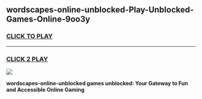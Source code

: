 
## wordscapes-online-unblocked-Play-Unblocked-Games-Online-9oo3y
<h3>
<a href="https://premium76.site?title=wordscapes-online-unblocked&ref=25A">CLICK TO PLAY</a></h3>
<hr>

<h3>
<a href="https://premium76.site?title=wordscapes-online-unblocked&ref=25A">CLICK 2 PLAY</a>
  
</h3>

<a href="https://premium76.site?title=wordscapes-online-unblocked&ref=25A"><img src="https://clearcache.store/games.png"></a>


**wordscapes-online-unblocked games unblocked: Your Gateway to Fun and Accessible Online Gaming**
